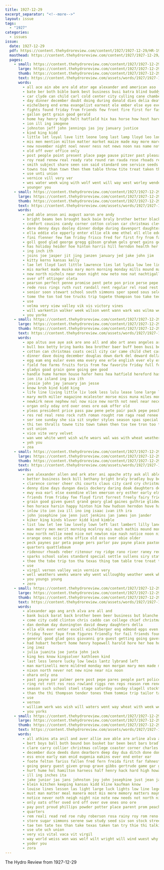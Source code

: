 ```yaml
---
title: 1927-12-29
excerpt_separator: "<!--more-->"
layout: issue
tags:
  - "1927"
categories:
  - issues
issue:
  date: 1927-12-29
  pdf: https://content.thehydroreview.com/content/1927/1927-12-29/HR-1927-12-29.pdf
  masthead: https://content.thehydroreview.com/content/1927/1927-12-29/masthead/HR-1927-12-29.jpg
  pages:
    - small: https://content.thehydroreview.com/content/1927/1927-12-29/small/HR-1927-12-29-01.jpg
      large: https://content.thehydroreview.com/content/1927/1927-12-29/large/HR-1927-12-29-01.jpg
      thumb: https://content.thehydroreview.com/content/1927/1927-12-29/thumbnails/HR-1927-12-29-01.jpg
      text: https://content.thehydroreview.com/assets/words/1927/1927-12-29/HR-1927-12-29-01.txt
      words:
        - all ace ain abe are ald ator age alexander and american aso
        - bate ber both bible bank best business busi batra blind buddy burn beach born bout body but bradley baby brothers big been began blackburn back breeding burns blackwell
        - car clyde can child carl cold center city culling cane chamber craig class cook cade come core colony contin company church corn common celia cail christ
        - day dinner december doubt doing during donald dies delia death done deal days
        - eichelberg end erma evangelist earnest ele ember else eye every ege ess edwards ever
        - fights found friday from friends few front fire first for fast
        - gallon gett grain good gerald
        - home hay henry high helt hatfield hix has horse how host harold hydro husband her hone harvey him house hickey had hurt holiday hin hollis hands held happy hole
        - ion ill ing imogene
        - johnston jeff john jennings jas joy january justice
        - kind king kidd
        - little let loyal lave litt leone long last lamp lloyd leo lone loy life lee loc large later light left
        - mis men mention milton matter market maize made may more march monday mash morning mun man missouri mas matta mac
        - new november night noel never ness not news noon nas name note north near now
        - old off over office only
        - post people point present place page pause pitzer past pleasant prosper part pain
        - roy read renew real ready rate round ran rauda rose rhoads record richert rest
        - smith subject share seen son said standard see service seeds state she six stock soon special show still sides solid states ser school saturday stands store steward sale seed second sunday shidler shall
        - towns toa than town then them table throw tite treat taken tho tell thomas treme tom times the ture tha tie
        - use unti union
        - vernice vill very ver
        - wes water week wing with wolf went will way west worley wendell weather well walter white war words whit whorton was
        - younger you
    - small: https://content.thehydroreview.com/content/1927/1927-12-29/small/HR-1927-12-29-02.jpg
      large: https://content.thehydroreview.com/content/1927/1927-12-29/large/HR-1927-12-29-02.jpg
      thumb: https://content.thehydroreview.com/content/1927/1927-12-29/thumbnails/HR-1927-12-29-02.jpg
      text: https://content.thehydroreview.com/assets/words/1927/1927-12-29/HR-1927-12-29-02.txt
      words:
        - and able anson ani august aaron are andy
        - bright beams ben brought back baie braly brother better blackwell body but brothers bros business balls bis beaty barnard bring best bay bishop bigger bale bryant butcher bill
        - comfort cousins candy corner cotton colson car christmas cleveland came carmen corn caine city company can clifford class claude cowboy clinton care canton collier
        - dere denny days dooley dinner dodge during davenport daughters duke daughter day dee december
        - ella eddie ele epperly enter ellie elk eme ethel ell elle ede era eble entz
        - fini flenner few fam friday frisco fred for first fry from farrell fay friendly forget farm friends floyd fruits
        - goll good glad george gregg gibson graham gels greet gains gery
        - has holiday heider hoe hinton harris hill herndon health her hom hope hey herman hazel hay henry had him hoot hydro hatfield hodge husk hafer home hills hire
        - ing inch ith
        - joins joe jasper jit jing janzen january jed jake john jim
        - kitty kerns kansas kelly
        - lae let lloyd last little lawrence lies lat lydia low lee ling las left les lal land
        - mis market made musko mary morn morning monday mills mound may miller mere miss mer
        - new north nichols near noon night now neto noe nat nachtigall
        - over off ottinger oleta
        - pearson perfect penne promise pent pete pon price perse pepe pee pipe pere pany payne peper pedrick piston present pry per
        - rede ross rings ruth rust randall rent regular rel road rest rat rosa rosen reginald russell riggs reps rates robertson rene ralph rese ree richardson roy rage
        - senior soon stewart school south simmons sper speed sous seles she smith stock snide sister sheafer stockton service set son size sea sunday swe staples serre sin see senti sunda spain seu season selle saturday sun strong sheller special small store sour six
        - tome the ton tod tee trucks trip topete thompson too take ted tree
        - use
        - velma very view valley vik vis victory vines
        - will warkentin walker week wilson went wann wark was wilma wee walter work way well weeks waters west weatherford while write welder wykert wife with weld wil wesley
        - you yorke
    - small: https://content.thehydroreview.com/content/1927/1927-12-29/small/HR-1927-12-29-03.jpg
      large: https://content.thehydroreview.com/content/1927/1927-12-29/large/HR-1927-12-29-03.jpg
      thumb: https://content.thehydroreview.com/content/1927/1927-12-29/thumbnails/HR-1927-12-29-03.jpg
      text: https://content.thehydroreview.com/assets/words/1927/1927-12-29/HR-1927-12-29-03.txt
      words:
        - apo altus ave aye ask are ano all and abo art anes angeles armstrong aby akin ani
        - bull box betty bring banks bea brother baer buff been busi bebe but breed best bulk braly buy beck big back burns baby basket benscoter
        - cotton can christmas coats cecil city car came child chet card candies course cheap cole cor custer citizen come
        - dinner dave doing december douglas down dark del deward dollar dear doctor death dew during days day date dockery dee
        - egg eam eng euler even ema every ene erle english ever ely esther erie eakin east
        - field fee farms fruits foris from few favorite friday full ford fallen figures florence flock fire ferry friend fie fancy former fees fall fail fairbanks fath for found foot friends frederickson fair fore fred fruit frost
        - gladys goad grain gone going gee good
        - handle hume harmon house hafer hens hea hatfield hereford has helen hite head him home heider heater hou had heger hare harrison hom herndon hinton health happy hastings heal her held halter holiday hydro high
        - ion ita island ing ina ith
        - jessie john jay january jan jesse
        - know kroh kind kidd king
        - life line living little liv look less lulu lease lone large leghorn los like lahoma lawrence lish left last let
        - mary moth miller magazine mcalester morse miss muna miles money mules mention mare mash many mor more mead mee monday may mild music much
        - newkirk neve nephew nol now nice new north not neel near necessary norman nee need
        - organ only oday ord over ones ore oak offer old
        - pleas president price pass paw pene pete pair pack pepe peaches peal part pues pirie plain plenty payment payne pet peat per present por past perret proud place power pump
        - res red real reno rock ruth roman rought rom raga read renee rain roy rent route reta ree renew room
        - ser see sunday she sia sit snyder styles season spas special sewing stand stevens summer sigue sul sedan sey south suit sam stoves sorrel stockton speaks soon save saturday service simmons stock shock stay such snow stove sou small said set shine sales sat sad station still share smith sell steve short school sale sellin store sister
        - thi ten thralls towne tito town taken then tse tee tron too try treat tan the texas thing thousand tase than them tep tal
        - ust union
        - vice vite very velvet
        - wan wee white went wish wife wears wal was with wheat weatherford walter well weer wint way win works want winter wilson work weather world will week
        - yeh you
        - zea
    - small: https://content.thehydroreview.com/content/1927/1927-12-29/small/HR-1927-12-29-04.jpg
      large: https://content.thehydroreview.com/content/1927/1927-12-29/large/HR-1927-12-29-04.jpg
      thumb: https://content.thehydroreview.com/content/1927/1927-12-29/thumbnails/HR-1927-12-29-04.jpg
      text: https://content.thehydroreview.com/assets/words/1927/1927-12-29/HR-1927-12-29-04.txt
      words:
        - ave alexander allen and ark ater ani apache atty ask all able are ake alex assis ane ago
        - better business beck bill bethany bright braly bradley buy bee bank big born bryant blackwell best banner biel book bethel bia been barrett both buyers butler bran bird beer back but baby ber bertha brock berr box bunch
        - clarence corner cheer chi courts claus city card cry christmas christ cable clyde cee came clinton call cas charles claude cannon carl cook col chick credit coats cordell car cope chas colony childre come
        - denny dine days dungan davis dockery daring doak daughters dey davina daughter dema death deans day duce down doar date dinner
        - ewy eva earl else exendine ellen emerson ery esther early elmer eve eakins every edgar
        - friends from friday foe floyd first forrest freely fairy friesen frida fine fost full free fay folks frances fell frank fail fanny fruits fina friend farm fred few for flossie
        - grain good given guest grand geary glad gaines guthrie glidewell george goose geese gotebo
        - hen horace harsin happy hinton him how hudson herndon hove harden homa harold hafer hasbrook hodgson home hume hea high hands hatfield humes hydro held her heart henk helen had henry husband holter hom howard has house herbert head higgenbotham hardin herman
        - inlow ito ion iva ill ino ing isaac ivan ith ira
        - john josephine joe jenn just jenkins jan james jon jander
        - kiker king kinds kluver kidd kind kimble
        - list low let lee law lovely lown left last lambert lilly lane lens look learn land lasley lat large lord lately logan liggett live little
        - man merry men merit morning mcelroy mis much mathis mound monday mar mise minor mas micah min muncy mus many maggard mary morgan miller more maude mean martin miss mill mcpherson morn marion mccain
        - now north nellie need nice not newton nie nash notice noon night
        - orange ones ocie otha office old oss over obie older
        - peck paynes par peta poage pers parlor pav payne place paxton parks people pepe pace penning pleasure pro packard pase pen present price
        - quarters quattlebaum
        - ridenour rhoads reber ritenour roy ridge rano river raney rede rom ray res reno room rim rain rosa rust rich route ruh
        - sparks school sales standard special settle sullens siry station schmidt servi simmons sir service smith seen sell sterling sun sister soon scott sick seger samples see still star sullivan sith sunday season stephens sale saturday sam stout she ster show siek sohn supper stay stacy son santa shall
        - thee the tobe trip ton tha texas thing tom table tree treat thelma take tay them teach teck tat teacher try taylor ted
        - use
        - virgil vernon valley vein vernice very
        - well weathers weeks weare why went willoughby weather week wheeler wilson wide wish west wieland wight won wife will weatherford wee williams want write wesley walter wheat white with wells win wild willis work wit was wes while
        - you youngs young
        - zero
    - small: https://content.thehydroreview.com/content/1927/1927-12-29/small/HR-1927-12-29-05.jpg
      large: https://content.thehydroreview.com/content/1927/1927-12-29/large/HR-1927-12-29-05.jpg
      thumb: https://content.thehydroreview.com/content/1927/1927-12-29/thumbnails/HR-1927-12-29-05.jpg
      text: https://content.thehydroreview.com/assets/words/1927/1927-12-29/HR-1927-12-29-05.txt
      words:
        - alexander ago ang arch alva are all and
        - bank buick barat back brother been beer business but blanche better bryan bible beams belasco bill blough bros beach barbara
        - come city cudd clinton chris caddo can college chief christmas county car
        - dan denham day dunnington david dewey daughters della
        - ella elk ever enter excell eichelberger eng edmond epps even ethel
        - friday fever faye from figures friendly for fail friends found famous frank fiske fang
        - general good glad goss giovanni gra guest getting going gaver garden gang gertrude
        - had hobart herbert home henry hopewell harold hore her hee howard hodge held holter has hydro honican honor holiday
        - ing inez
        - julia juanita joe junta john jack
        - king kes know kingsolver kathleen kind
        - last less lenore lucky low lewis lantz lybrand left
        - man martinelli mere mildred monday mon morgan mary men made mean masoner mas miss mer
        - nixon north never not new nine near nix noon
        - ohara only ona
        - past payne par palmer pere post pepe pares people part police parrott public parr perl pap
        - ring rot rott ros ross rowland riggs ren reps reason rem rene
        - season such school stoel stage saturday sunday slagell stockton strike sick see star son sister start service sheriff sport shaw soe scarlet
        - than the thi thompson tender tones them tommie trip tailor taylor thomas thor tome tose theron
        - use
        - vernon
        - william work was wish will waters went way wheat with week weeks wan water
        - you yorks
    - small: https://content.thehydroreview.com/content/1927/1927-12-29/small/HR-1927-12-29-06.jpg
      large: https://content.thehydroreview.com/content/1927/1927-12-29/large/HR-1927-12-29-06.jpg
      thumb: https://content.thehydroreview.com/content/1927/1927-12-29/thumbnails/HR-1927-12-29-06.jpg
      text: https://content.thehydroreview.com/assets/words/1927/1927-12-29/HR-1927-12-29-06.txt
      words:
        - all atkins ata anil and aver allie ave able are arline alva adkins
        - bert boys ball both bound bon basket bar been best bars bradley billie better beans bet bulk bacon bush bette barber brood business but bill bennett bunch barr bandy
        - clare carry collier christmas college coaster corner charles carroll cox calvin con church city corn certain case carl cordell custer cheese cause car clyde company cole chow china col cory cyril can
        - december duce deeds dunn dearborn deep day dua ditch done donna daugherty dumas dark days dale dues during dere down dam duckett ditmore
        - ess ence early ean enid eugenia eakins ever end enter ear
        - foote felton fariss fallen fred fern freida first far fahnestock fed fought fell found farm friends friday firm ford fall felt fam for from front fortune
        - going geary guest given group grave gibbs gertrude game gar goes games gold greeson gard glad green good griffin greenfield gross
        - hurt hume hol hamilton harness half henry hack hard high howard how happy ham hills has haye husband heger her hide him hesser hatfield halt hop hydro holter hao harold hile homa hui home holi had hazel hope hardware
        - ill ing inches ita
        - jake junior jas jans johnston joy john josephine just jean january
        - klein kitchen keeping kansas kidd kline kaufman know
        - louise lines lesson las light large luck lights low line lege laundry libby lis last long lela live let lea
        - must man matter meal manera most mis mere memory matters mayme model murray miss men means much more mene miller murrow medford monday mus mor mckay made may merit mckee moze money
        - notice never noth neigh night nie note new needs not north niehues neighbors now need neil noel
        - only oats offer oved ord off over ove ones ono ore
        - pay post proud phillips powder potter place parent prom peaches payne part par pounds process people per president pro poo pride point pork pere pon prosper points past present
        - quarters
        - rem reali read red roe ruby roberson rosa rainy roy rom reno rel ross riding rand ruth rates res record
        - store sugar simmons serene swe study seed siv son stock street single sell save snyder state show staples see springs shoulder sid sul sudan spring score stand shia steady standard salt such she season south saturday size summer sons special soul square short sweet steel schools smith
        - tae ten tate tex than take texas taken tan try thie thi talkington town then tow trucks thelma trom times ton tat theron them team too the talent thom truly
        - use ute uch union
        - very vis vital vaca vit virgil
        - way world weiss won was wolf wilt wright will wind wuest why winn wells waller windows work walk well walter while white water wonder wagon with week wide
        - yoder you
        - zora
---
```


The Hydro Review from 1927-12-29

<!--more-->

